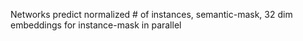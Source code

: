 
Networks predict normalized # of instances, semantic-mask, 32 dim embeddings for instance-mask in parallel
